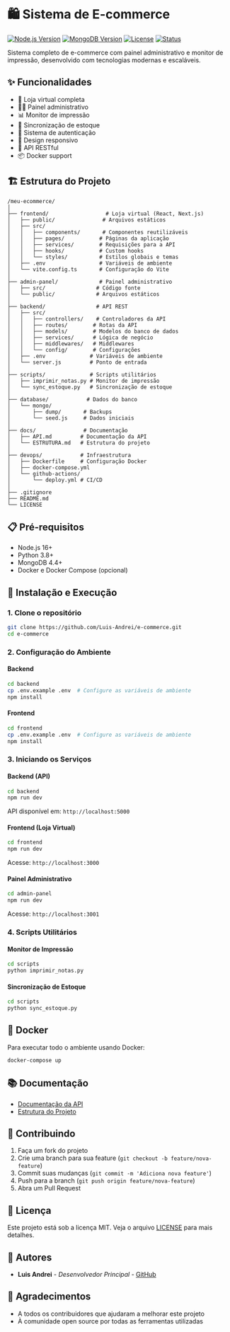 # 🛍️ Sistema de E-commerce

[![Node.js Version](https://img.shields.io/badge/node.js-16%2B-green.svg)](https://nodejs.org/)
[![MongoDB Version](https://img.shields.io/badge/mongodb-4.4%2B-green.svg)](https://www.mongodb.com/)
[![License](https://img.shields.io/badge/license-MIT-blue.svg)](LICENSE)
[![Status](https://img.shields.io/badge/status-active-success.svg)]()

Sistema completo de e-commerce com painel administrativo e monitor de impressão, desenvolvido com tecnologias modernas e escaláveis.

## ✨ Funcionalidades

- 🛒 Loja virtual completa
- 👨‍💼 Painel administrativo
- 📊 Monitor de impressão
- 🔄 Sincronização de estoque
- 🔐 Sistema de autenticação
- 📱 Design responsivo
- 🚀 API RESTful
- 📦 Docker support

## 🏗️ Estrutura do Projeto

```
/meu-ecommerce/
│
├── frontend/                  # Loja virtual (React, Next.js)
│   ├── public/               # Arquivos estáticos
│   ├── src/
│   │   ├── components/       # Componentes reutilizáveis
│   │   ├── pages/           # Páginas da aplicação
│   │   ├── services/        # Requisições para a API
│   │   ├── hooks/           # Custom hooks
│   │   └── styles/          # Estilos globais e temas
│   ├── .env                 # Variáveis de ambiente
│   └── vite.config.ts       # Configuração do Vite
│
├── admin-panel/             # Painel administrativo
│   ├── src/                # Código fonte
│   └── public/             # Arquivos estáticos
│
├── backend/                # API REST
│   ├── src/
│   │   ├── controllers/    # Controladores da API
│   │   ├── routes/        # Rotas da API
│   │   ├── models/        # Modelos do banco de dados
│   │   ├── services/      # Lógica de negócio
│   │   ├── middlewares/   # Middlewares
│   │   └── config/        # Configurações
│   ├── .env              # Variáveis de ambiente
│   └── server.js         # Ponto de entrada
│
├── scripts/              # Scripts utilitários
│   ├── imprimir_notas.py # Monitor de impressão
│   └── sync_estoque.py   # Sincronização de estoque
│
├── database/            # Dados do banco
│   └── mongo/
│       ├── dump/       # Backups
│       └── seed.js     # Dados iniciais
│
├── docs/               # Documentação
│   ├── API.md         # Documentação da API
│   └── ESTRUTURA.md   # Estrutura do projeto
│
├── devops/            # Infraestrutura
│   ├── Dockerfile     # Configuração Docker
│   ├── docker-compose.yml
│   └── github-actions/
│       └── deploy.yml # CI/CD
│
├── .gitignore
├── README.md
└── LICENSE
```

## 📋 Pré-requisitos

- Node.js 16+
- Python 3.8+
- MongoDB 4.4+
- Docker e Docker Compose (opcional)

## 🚀 Instalação e Execução

### 1. Clone o repositório

```bash
git clone https://github.com/Luis-Andrei/e-commerce.git
cd e-commerce
```

### 2. Configuração do Ambiente

#### Backend
```bash
cd backend
cp .env.example .env  # Configure as variáveis de ambiente
npm install
```

#### Frontend
```bash
cd frontend
cp .env.example .env  # Configure as variáveis de ambiente
npm install
```

### 3. Iniciando os Serviços

#### Backend (API)
```bash
cd backend
npm run dev
```
API disponível em: `http://localhost:5000`

#### Frontend (Loja Virtual)
```bash
cd frontend
npm run dev
```
Acesse: `http://localhost:3000`

#### Painel Administrativo
```bash
cd admin-panel
npm run dev
```
Acesse: `http://localhost:3001`

### 4. Scripts Utilitários

#### Monitor de Impressão
```bash
cd scripts
python imprimir_notas.py
```

#### Sincronização de Estoque
```bash
cd scripts
python sync_estoque.py
```

## 🐳 Docker

Para executar todo o ambiente usando Docker:

```bash
docker-compose up
```

## 📚 Documentação

- [Documentação da API](docs/API.md)
- [Estrutura do Projeto](docs/ESTRUTURA.md)

## 🤝 Contribuindo

1. Faça um fork do projeto
2. Crie uma branch para sua feature (`git checkout -b feature/nova-feature`)
3. Commit suas mudanças (`git commit -m 'Adiciona nova feature'`)
4. Push para a branch (`git push origin feature/nova-feature`)
5. Abra um Pull Request

## 📝 Licença

Este projeto está sob a licença MIT. Veja o arquivo [LICENSE](LICENSE) para mais detalhes.

## 👥 Autores

- **Luis Andrei** - *Desenvolvedor Principal* - [GitHub](https://github.com/Luis-Andrei)

## 🙏 Agradecimentos

- A todos os contribuidores que ajudaram a melhorar este projeto
- À comunidade open source por todas as ferramentas utilizadas 